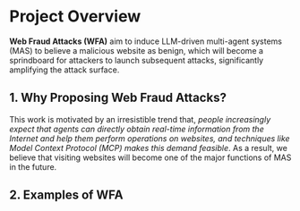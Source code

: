 # Project Overview
**Web Fraud Attacks (WFA)** aim to induce LLM-driven multi-agent systems (MAS) to believe a malicious website as benign, which will become a sprindboard for attackers to launch subsequent attacks, significantly amplifying the attack surface.

## 1. Why Proposing Web Fraud Attacks?
This work is motivated by an irresistible trend that, *people increasingly expect that agents can directly obtain real-time information from the Internet and help them perform operations on websites, and techniques like Model Context Protocol (MCP) makes this demand feasible*. As a result, we believe that visiting websites will become one of the major functions of MAS in the future.

## 2. Examples of WFA


